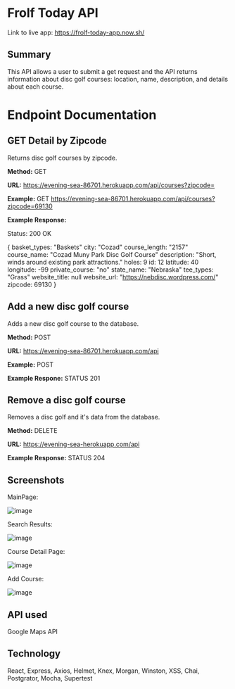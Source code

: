 # Frolf Today API

Link to live app: https://frolf-today-app.now.sh/

## Summary

This API allows a user to submit a get request and the API returns information about disc golf courses: location, name, description,
and details about each course.

# Endpoint Documentation

## GET Detail by Zipcode

Returns disc golf courses by zipcode. 

**Method:** GET

**URL:** https://evening-sea-86701.herokuapp.com/api/courses?zipcode=

**Example:** GET https://evening-sea-86701.herokuapp.com/api/courses?zipcode=69130

**Example Response:** 

  Status: 200 OK
  
  {
    basket_types: "Baskets"
    city: "Cozad"
    course_length: "2157"
    course_name: "Cozad Muny Park Disc Golf Course"
    description: "Short, winds around existing park attractions."
    holes: 9
    id: 12
    latitude: 40
    longitude: -99
    private_course: "no"
    state_name: "Nebraska"
    tee_types: "Grass"
    website_title: null
    website_url: "https://nebdisc.wordpress.com/"
    zipcode: 69130
  }

## Add a new disc golf course

Adds a new disc golf course to the database.

**Method:** POST

**URL:** https://evening-sea-86701.herokuapp.com/api

**Example:** POST

**Example Respone:** STATUS 201

## Remove a disc golf course

Removes a disc golf and it's data from the database.

**Method:** DELETE

**URL:** https://evening-sea-herokuapp.com/api

**Example Response:** STATUS 204

## Screenshots

MainPage:

![image](https://user-images.githubusercontent.com/58092710/86085517-f64da100-ba64-11ea-941b-069604f48993.png)

Search Results: 

![image](https://user-images.githubusercontent.com/58092710/86303087-590f7b80-bbd0-11ea-8324-f54f725cbcad.png)

Course Detail Page:

![image](https://user-images.githubusercontent.com/58092710/86303028-2a91a080-bbd0-11ea-81f8-de08d9e77d8d.png)

Add Course:

![image](https://user-images.githubusercontent.com/58092710/86086200-c2737b00-ba66-11ea-8f3e-764165d14434.png)

## API used

Google Maps API

## Technology

React, Express, Axios, Helmet, Knex, Morgan, Winston, XSS, Chai, Postgrator, Mocha, Supertest

